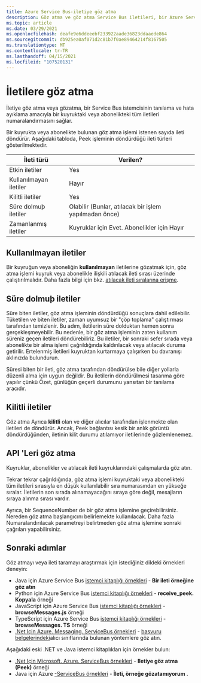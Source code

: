 ```yaml
---
title: Azure Service Bus-iletiye göz atma
description: Göz atma ve göz atma Service Bus iletileri, bir Azure Service Bus istemcisinin bir kuyruktaki veya abonelikteki tüm iletileri numaralandırmasını sağlar.
ms.topic: article
ms.date: 03/29/2021
ms.openlocfilehash: deafe9e6ddeeebf233922aade36823ddaaede864
ms.sourcegitcommit: db925ea0af071d2c81b7f0ae89464214f8167505
ms.translationtype: MT
ms.contentlocale: tr-TR
ms.lasthandoff: 04/15/2021
ms.locfileid: "107520131"
---
```

# <a name="message-browsing"></a>İletilere göz atma
İletiye göz atma veya gözatma, bir Service Bus istemcisinin tanılama ve hata ayıklama amacıyla bir kuyruktaki veya abonelikteki tüm iletileri numaralandırmasını sağlar.

Bir kuyrukta veya abonelikte bulunan göz atma işlemi istenen sayıda ileti döndürür. Aşağıdaki tabloda, Peek işleminin döndürdüğü ileti türleri gösterilmektedir. 

| İleti türü | Verilen? | 
| ---------------- | ----- | 
| Etkin iletiler | Yes |
| Kullanılmayan iletiler | Hayır | 
| Kilitli iletiler | Yes |
| Süre dolmuþ iletiler |  Olabilir (Bunlar, atılacak bir işlem yapılmadan önce) |
| Zamanlanmış iletiler | Kuyruklar için Evet. Abonelikler için Hayır |

## <a name="dead-lettered-messages"></a>Kullanılmayan iletiler
Bir kuyruğun veya aboneliğin **kullanılmayan** iletilerine gözatmak için, göz atma işlemi kuyruk veya abonelikle ilişkili atılacak ileti sırası üzerinde çalıştırılmalıdır. Daha fazla bilgi için bkz. [atılacak ileti sıralarına erişme](service-bus-dead-letter-queues.md#path-to-the-dead-letter-queue).

## <a name="expired-messages"></a>Süre dolmuþ iletiler
Süre biten iletiler, göz atma işleminin döndürdüğü sonuçlara dahil edilebilir. Tüketilen ve biten iletiler, zaman uyumsuz bir "çöp toplama" çalıştırması tarafından temizlenir. Bu adım, iletilerin süre dolduktan hemen sonra gerçekleşmeyebilir. Bu nedenle, bir göz atma işleminin zaten kullanım süreniz geçen iletileri döndürebiliriz. Bu iletiler, bir sonraki sefer sırada veya abonelikte bir alma işlemi çağrıldığında kaldırılacak veya atılacak duruma getirilir. Ertelenmiş iletileri kuyruktan kurtarmaya çalışırken bu davranışı aklınızda bulundurun. 

Süresi biten bir ileti, göz atma tarafından döndürülse bile diğer yollarla düzenli alma için uygun değildir. Bu iletilerin döndürülmesi tasarıma göre yapılır çünkü Özet, günlüğün geçerli durumunu yansıtan bir tanılama aracıdır.

## <a name="locked-messages"></a>Kilitli iletiler
Göz atma Ayrıca **kilitli** olan ve diğer alıcılar tarafından işlenmekte olan iletileri de döndürür. Ancak, Peek bağlantısı kesik bir anlık görüntü döndürdüğünden, iletinin kilit durumu atılamıyor iletilerinde gözlemlenemez.

## <a name="peek-apis"></a>API 'Leri göz atma
Kuyruklar, abonelikler ve atılacak ileti kuyruklarındaki çalışmalarda göz atın. 

Tekrar tekrar çağrıldığında, göz atma işlemi kuyruktaki veya abonelikteki tüm iletileri sırasıyla en düşük kullanılabilir sıra numarasından en yükseğe sıralar. İletilerin son sırada alınamayacağını sıraya göre değil, mesajların sıraya alınma sırası vardır.

Ayrıca, bir SequenceNumber de bir göz atma işlemine geçirebilirsiniz. Nereden göz atma başlangıcını belirlemekte kullanılacak. Daha fazla Numaralandırılacak parametreyi belirtmeden göz atma işlemine sonraki çağrıları yapabilirsiniz.

## <a name="next-steps"></a>Sonraki adımlar
Göz atmayı veya ileti taramayı araştırmak için istediğiniz dildeki örnekleri deneyin:

- Java için Azure Service Bus [istemci kitaplığı örnekleri](/samples/azure/azure-sdk-for-java/servicebus-samples/)  -  **Bir ileti örneğine göz atın**
- Python için Azure Service Bus [istemci kitaplığı örnekleri](/samples/azure/azure-sdk-for-python/servicebus-samples/)  -  **receive_peek. Kopyala** örneği
- JavaScript için Azure Service Bus [istemci kitaplığı örnekleri](/samples/azure/azure-sdk-for-js/service-bus-javascript/)  -  **browseMessages.js** örneği
- TypeScript için Azure Service Bus [istemci kitaplığı örnekleri](/samples/azure/azure-sdk-for-js/service-bus-typescript/)  -  **browseMessages. TS** örneği
- [.Net Için Azure. Messaging. ServiceBus örnekleri](/samples/azure/azure-sdk-for-net/azuremessagingservicebus-samples/) - [başvuru belgelerindeki](/dotnet/api/azure.messaging.servicebus)alıcı sınıflarında bulunan yöntemlere göz atın.

Aşağıdaki eski .NET ve Java istemci kitaplıkları için örnekler bulun:
- [.Net Için Microsoft. Azure. ServiceBus örnekleri](https://github.com/Azure/azure-service-bus/tree/master/samples/DotNet/Microsoft.Azure.ServiceBus/)  -  **Iletiye göz atma (Peek)** örneği 
- Java için Azure [-ServiceBus örnekleri](https://github.com/Azure/azure-service-bus/tree/master/samples/Java/azure-servicebus/MessageBrowse)  -  **İleti, örneğe gözatamıyorum** . 
